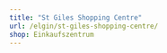 ```yaml
---
title: "St Giles Shopping Centre"
url: /elgin/st-giles-shopping-centre/
shop: Einkaufszentrum
---
```

